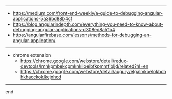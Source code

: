 
---

- https://medium.com/front-end-weekly/a-guide-to-debugging-angular-applications-5a36bd88b4cf
- https://blog.angularindepth.com/everything-you-need-to-know-about-debugging-angular-applications-d308ed8a51b4
- https://angularfirebase.com/lessons/methods-for-debugging-an-angular-application/



---

- chrome extension 
    - https://chrome.google.com/webstore/detail/redux-devtools/lmhkpmbekcpmknklioeibfkpmmfibljd/related?hl=en
    - https://chrome.google.com/webstore/detail/augury/elgalmkoelokbchhkhacckoklkejnhcd
    

---

end